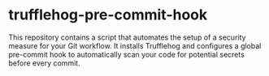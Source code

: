 # trufflehog-pre-commit-hook
This repository contains a script that automates the setup of a security measure for your Git workflow. It installs Trufflehog and configures a global pre-commit hook to automatically scan your code for potential secrets before every commit.
